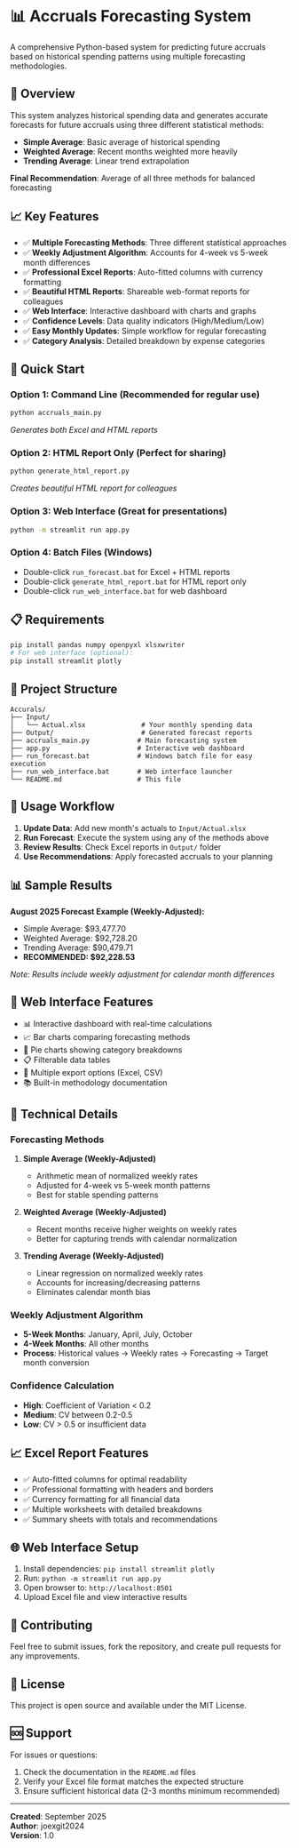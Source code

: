 # 📊 Accruals Forecasting System

A comprehensive Python-based system for predicting future accruals based on historical spending patterns using multiple forecasting methodologies.

## 🎯 **Overview**

This system analyzes historical spending data and generates accurate forecasts for future accruals using three different statistical methods:

- **Simple Average**: Basic average of historical spending
- **Weighted Average**: Recent months weighted more heavily  
- **Trending Average**: Linear trend extrapolation

**Final Recommendation**: Average of all three methods for balanced forecasting

## 📈 **Key Features**

- ✅ **Multiple Forecasting Methods**: Three different statistical approaches
- ✅ **Weekly Adjustment Algorithm**: Accounts for 4-week vs 5-week month differences
- ✅ **Professional Excel Reports**: Auto-fitted columns with currency formatting
- ✅ **Beautiful HTML Reports**: Shareable web-format reports for colleagues
- ✅ **Web Interface**: Interactive dashboard with charts and graphs
- ✅ **Confidence Levels**: Data quality indicators (High/Medium/Low)
- ✅ **Easy Monthly Updates**: Simple workflow for regular forecasting
- ✅ **Category Analysis**: Detailed breakdown by expense categories

## 🚀 **Quick Start**

### **Option 1: Command Line (Recommended for regular use)**
```bash
python accruals_main.py
```
*Generates both Excel and HTML reports*

### **Option 2: HTML Report Only (Perfect for sharing)**
```bash
python generate_html_report.py
```
*Creates beautiful HTML report for colleagues*

### **Option 3: Web Interface (Great for presentations)**
```bash
python -m streamlit run app.py
```

### **Option 4: Batch Files (Windows)**
- Double-click `run_forecast.bat` for Excel + HTML reports
- Double-click `generate_html_report.bat` for HTML report only
- Double-click `run_web_interface.bat` for web dashboard

## 📋 **Requirements**

```bash
pip install pandas numpy openpyxl xlsxwriter
# For web interface (optional):
pip install streamlit plotly
```

## 📁 **Project Structure**

```
Accurals/
├── Input/
│   └── Actual.xlsx              # Your monthly spending data
├── Output/                      # Generated forecast reports
├── accruals_main.py            # Main forecasting system
├── app.py                      # Interactive web dashboard
├── run_forecast.bat            # Windows batch file for easy execution
├── run_web_interface.bat       # Web interface launcher
└── README.md                   # This file
```

## 💼 **Usage Workflow**

1. **Update Data**: Add new month's actuals to `Input/Actual.xlsx`
2. **Run Forecast**: Execute the system using any of the methods above
3. **Review Results**: Check Excel reports in `Output/` folder
4. **Use Recommendations**: Apply forecasted accruals to your planning

## 📊 **Sample Results**

**August 2025 Forecast Example (Weekly-Adjusted):**
- Simple Average: $93,477.70
- Weighted Average: $92,728.20
- Trending Average: $90,479.71
- **RECOMMENDED: $92,228.53**

*Note: Results include weekly adjustment for calendar month differences*

## 🎨 **Web Interface Features**

- 📊 Interactive dashboard with real-time calculations
- 📈 Bar charts comparing forecasting methods
- 🥧 Pie charts showing category breakdowns
- 📋 Filterable data tables
- 💾 Multiple export options (Excel, CSV)
- 📚 Built-in methodology documentation

## 🔧 **Technical Details**

### **Forecasting Methods**

1. **Simple Average (Weekly-Adjusted)**
   - Arithmetic mean of normalized weekly rates
   - Adjusted for 4-week vs 5-week month patterns
   - Best for stable spending patterns

2. **Weighted Average (Weekly-Adjusted)**
   - Recent months receive higher weights on weekly rates
   - Better for capturing trends with calendar normalization

3. **Trending Average (Weekly-Adjusted)**
   - Linear regression on normalized weekly rates
   - Accounts for increasing/decreasing patterns
   - Eliminates calendar month bias

### **Weekly Adjustment Algorithm**
- **5-Week Months**: January, April, July, October
- **4-Week Months**: All other months
- **Process**: Historical values → Weekly rates → Forecasting → Target month conversion

### **Confidence Calculation**
- **High**: Coefficient of Variation < 0.2
- **Medium**: CV between 0.2-0.5  
- **Low**: CV > 0.5 or insufficient data

## 📈 **Excel Report Features**

- ✅ Auto-fitted columns for optimal readability
- ✅ Professional formatting with headers and borders
- ✅ Currency formatting for all financial data
- ✅ Multiple worksheets with detailed breakdowns
- ✅ Summary sheets with totals and recommendations

## 🌐 **Web Interface Setup**

1. Install dependencies: `pip install streamlit plotly`
2. Run: `python -m streamlit run app.py`
3. Open browser to: `http://localhost:8501`
4. Upload Excel file and view interactive results

## 🤝 **Contributing**

Feel free to submit issues, fork the repository, and create pull requests for any improvements.

## 📄 **License**

This project is open source and available under the MIT License.

## 🆘 **Support**

For issues or questions:
1. Check the documentation in the `README.md` files
2. Verify your Excel file format matches the expected structure
3. Ensure sufficient historical data (2-3 months minimum recommended)

---

**Created**: September 2025  
**Author**: joexgit2024  
**Version**: 1.0
